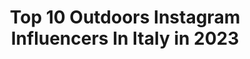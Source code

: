 ---
title: Top 10 Outdoors Instagram Influencers In Italy in 2023
description: >-
  Find top outdoors Instagram influencers in Italy in 2023. Most popular hashtags: #nature #italy #dolomites #mountains.
platform: Instagram
hits: 692
text_top: Identify the top-rated Instagram profiles on inBeat.
text_bottom: inBeat aggregates 692 Instagram influencers like this in Italy for you to pitch.
profiles:
  - username: "alexgonzalezphoto"
    fullname: >-
      A L E X G O N Z A L E Z
    bio: >-
      📸 | Fotógrafo 🎞 | outdoors @alexgonzalezph 🕴🏻 | Retratos 🇩🇴 | República Dominicana 📩 | info@alexgonzalezphoto.com 📱 | Reservaciones: website
    location: "Italy"
    followers: 14383
    engagement: 556
    commentsToLikes: 0.044256
    id: ck137x4e5dhg10i19cc041f0s
    verified: false
    hashtags: "#portrait, #photography, #streets, #alexgonzalezphoto"
  - username: "valeriedsmt"
    fullname: >-
      Valerie Desmet 🌟 Travel
    bio: >-
      Seeker of everyday magic 💫 Traveler | outdoors | adventure 🌍 Ghent, Belgium ☟ Looking for travel inspiration?
    location: "Italy"
    followers: 14156
    engagement: 950
    commentsToLikes: 0.041499
    id: ck5q986ec9un70i11d4jzpots
    verified: false
    hashtags: "#stantonamarlberg, #lovetirol, #myinnsbruck, #mhn"
  - username: "patrizia_ambrosi"
    fullname: >-
      PATRIZIA AMBROSI
    bio: >-
      50% 🇦🇹 | 50% 🇮🇹 | 25% 🇺🇸 Snowboard addicted🏂 @moonchildsnowboards @dopesnow Outdoors and sports lover🏕🏃‍♀️ Food and wine passionate🍷🍕
    location: "Italy"
    followers: 17472
    engagement: 298
    commentsToLikes: 0.023411
    id: ck55nazt65tx10i11135blg7z
    verified: false
    hashtags: "#sport, #winterseason, #dolomiti, #winteriscoming"
  - username: "ninastephanie"
    fullname: >-
      Nina Koch
    bio: >-
      ❆↟☆☼ ⓉⒺⒼⒺⓇⓃⓈⒺⒺ @salomonrunning #trailrunning #running #skimo #outdoors #mountains #timetoplay #salomonrunning
    location: "Italy"
    followers: 11812
    engagement: 657
    commentsToLikes: 0.007894
    id: ck8tc3l3ly5o50j78d7wshe7d
    verified: false
    hashtags: "#snow, #running, #outdoors, #gopro"
  - username: "giuliataboga"
    fullname: >-
      Giulia Taboga
    bio: >-
      Hunting🐾 Outdoors🌲 Dogs🐶 Founder of @gtoutdoorsitaly 🇮🇹 🔫 @franchifeelsright
    location: "Italy"
    followers: 53152
    engagement: 490
    commentsToLikes: 0.008777
    id: ck13a4a23ok7g0i19zcy5m4av
    verified: false
    hashtags: "#mountain, #mountainhunting, #sardinia, #sardegna"
  - username: "theonewithastrawhat"
    fullname: >-
      Andrea Marino ↟↟↟
    bio: >-
      📸 Photographer & Content creator 🏞️ Hiker, Outdoors lover 🇮🇹 Based in Lombardy Huawei P30 Pro New Edition 📱📸👇🏻
    location: "Italy"
    followers: 64056
    engagement: 362
    commentsToLikes: 0.061695
    id: ckap880len8am0i78lmp2lewx
    verified: false
    hashtags: "#hidden, #mountaineer, #italy, #montagna"
  - username: "otellimarco_86"
    fullname: >-
      Marco Otelli 🇮🇹
    bio: >-
      Travel | Outdoors | Nature | Landscape 🇮🇹 |Made in Italy 📸 | Sony α7R 🚁 | DJI Mavic pro / drone pilot
    location: "Italy"
    followers: 9349
    engagement: 1173
    commentsToLikes: 0.066888
    id: ck5highjbddyp0i11a5vwp4ai
    verified: false
    hashtags: "#forbestravelguide, #dronephotography, #naturephotography, #mountain"
  - username: "nlskrkhfs"
    fullname: >-
      Niels Kerkhofs | Belgium🇧🇪
    bio: >-
      Not being home is my favorite hobby Always craving roadtrips 🌲 Outdoors & Travel
    location: "Italy"
    followers: 4346
    engagement: 1710
    commentsToLikes: 0.095520
    id: ck135ymy83vlb0i196u6gnqoe
    verified: false
    hashtags: "#weroamaustria, #earthfocus, #fpv, #hikingtheglobe"
  - username: "whiteyienz"
    fullname: >-
      Vincenzo Puzzo
    bio: >-
      Currently:📍Sicily, Italy 🇮🇹 #Travel | #Outdoors | #Photography Dreamer & Storyteller of my HeadTrip 🌿
    location: "Italy"
    followers: 14780
    engagement: 710
    commentsToLikes: 0.055650
    id: ck8t3qqjd44x00j78t36cxyvs
    verified: false
    hashtags: "#naturephoto, #fantastic, #wildlifephotography, #landscapephotography"
  - username: "bugsandbears"
    fullname: >-
      Wildlife Travel Doris & Matt
    bio: >-
      ↠ Find us outdoors ↠ Wildlife, nature & adventure enthusiasts ↠ Based in Salzkammergut 🇦🇹 ↓ Our latest video
    location: "Italy"
    followers: 9505
    engagement: 794
    commentsToLikes: 0.056842
    id: ck13434tnugpp0i19s3rk1cr9
    verified: false
    hashtags: "#enjoyaustria, #igersaustria, #discoverwildlife, #naturelovers"
---